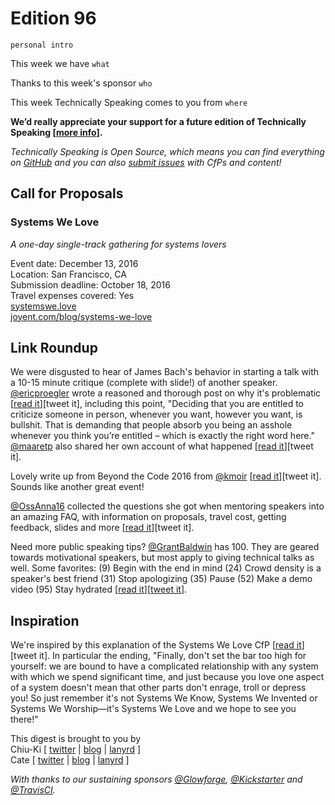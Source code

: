# Edition 96

`personal intro`

This week we have `what`

Thanks to this week's sponsor `who`

This week Technically Speaking comes to you from `where`

**We’d really appreciate your support for a future edition of Technically Speaking [[more info](http://www.techspeak.email/sponsorship/)].**  

*Technically Speaking is Open Source, which means you can find everything on [GitHub](https://github.com/catehstn/technically-speaking/) and you can also [submit issues](https://github.com/catehstn/technically-speaking/issues/new) with CfPs and content!*  

## Call for Proposals

### Systems We Love
*A one-day single-track gathering for systems lovers*

Event date: December 13, 2016  
Location: San Francisco, CA  
Submission deadline: October 18, 2016  
Travel expenses covered: Yes  
[systemswe.love](http://systemswe.love/)  
[joyent.com/blog/systems-we-love](https://www.joyent.com/blog/systems-we-love)


## Link Roundup

We were disgusted to hear of James Bach's behavior in starting a talk with a 10-15 minute critique (complete with slide!) of another speaker. [@ericproegler](http://twitter.com/ericproegler) wrote a reasoned and thorough post on why it's problematic [[read it](http://testingthoughts.com/ericproegler/?p=976)][tweet it], including this point, "Deciding that you are entitled to criticize someone in person, whenever you want, however you want, is bullshit. That is demanding that people absorb you being an asshole whenever you think you’re entitled – which is exactly the right word here." [@maaretp](http://twitter.com/maaretp) also shared her own account of what happened [[read it](http://visible-quality.blogspot.co.uk/2016/09/slide-incident-long-version.html)][tweet it].

Lovely write up from Beyond the Code 2016 from [@kmoir](http://twitter.com/kmoir) [[read it](http://relengofthenerds.blogspot.co.uk/2016/09/beyond-code-2016-recap.html)][tweet it]. Sounds like another great event!

[@OssAnna16](https://twitter.com/OssAnna16) collected the questions she got when mentoring speakers into an amazing FAQ, with information on proposals, travel cost, getting feedback, slides and more [[read it](http://anna-oz.tumblr.com/post/150934823825/conference-speaking-faq)][tweet it].

Need more public speaking tips? [@GrantBaldwin](https://twitter.com/GrantBaldwin) has 100. They are geared towards motivational speakers, but most apply to giving technical talks as well. Some favorites: (9) Begin with the end in mind (24) Crowd density is a speaker's best friend (31) Stop apologizing (35) Pause (52) Make a demo video (95) Stay hydrated [[read it](http://thespeakerlab.com/100-motivational-speaker-tips/)][[tweet it](https://twitter.com/home?status=100%20Public%20Speaking%20Tips%20by%20%40grantbaldwin%20http%3A//thespeakerlab.com/100-motivational-speaker-tips%20via%20%40techspeakdigest)].

## Inspiration

We're inspired by this explanation of the Systems We Love CfP [[read it](https://www.joyent.com/blog/submitting-to-systems-we-love)][tweet it]. In particular the ending, "Finally, don't set the bar too high for yourself: we are bound to have a complicated relationship with any system with which we spend significant time, and just because you love one aspect of a system doesn't mean that other parts don't enrage, troll or depress you! So just remember it's not Systems We Know, Systems We Invented or Systems We Worship—it's Systems We Love and we hope to see you there!"


This digest is brought to you by  
Chiu-Ki [ [twitter](https://twitter.com/chiuki) | [blog](http://blog.sqisland.com/) | [lanyrd](http://lanyrd.com/profile/chiuki/) ]  
Cate [ [twitter](https://twitter.com/catehstn) | [blog](http://www.catehuston.com/blog/) | [lanyrd](http://lanyrd.com/profile/catehstn/) ]

*With thanks to our sustaining sponsors [@Glowforge](http://twitter.com/glowforge), [@Kickstarter](http://twitter.com/kickstarter) and [@TravisCI](http://twitter.com/travisci).*
